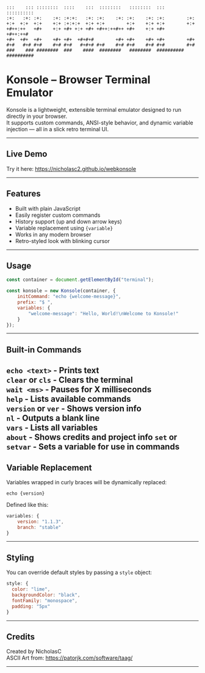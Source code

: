 ```
:::    ::: ::::::::  ::::    :::  ::::::::   ::::::::  :::        :::::::::: 
:+:   :+: :+:    :+: :+:+:   :+: :+:    :+: :+:    :+: :+:        :+:        
+:+  +:+  +:+    +:+ :+:+:+  +:+ +:+        +:+    +:+ +:+        +:+        
+#++:++   +#+    +:+ +#+ +:+ +#+ +#++:++#++ +#+    +:+ +#+        +#++:++#   
+#+  +#+  +#+    +#+ +#+  +#+#+#        +#+ +#+    +#+ +#+        +#+        
#+#   #+# #+#    #+# #+#   #+#+# #+#    #+# #+#    #+# #+#        #+#        
###    ### ########  ###    ####  ########   ########  ########## ##########
```

# Konsole – Browser Terminal Emulator

Konsole is a lightweight, extensible terminal emulator designed to run directly in your browser.  
It supports custom commands, ANSI-style behavior, and dynamic variable injection — all in a slick retro terminal UI.

---

## Live Demo

Try it here: https://nicholasc2.github.io/webkonsole

---

## Features

- Built with plain JavaScript
- Easily register custom commands
- History support (up and down arrow keys)
- Variable replacement using `{variable}`
- Works in any modern browser
- Retro-styled look with blinking cursor

---

## Usage

```js
const container = document.getElementById("terminal");

const konsole = new Konsole(container, {
    initCommand: "echo {welcome-message}",
    prefix: "$ ",
    variables: {
        "welcome-message": "Hello, World!\nWelcome to Konsole!"
    }
});
```

---

## Built-in Commands

`echo <text>`      - Prints text  
`clear` or `cls`      - Clears the terminal  
`wait <ms>`        - Pauses for X milliseconds  
`help`             - Lists available commands  
`version` or `ver`    - Shows version info  
`nl`               - Outputs a blank line  
`vars`             - Lists all variables  
`about`            - Shows credits and project info
`set` or `setvar`    - Sets a variable for use in commands
---

## Variable Replacement

Variables wrapped in curly braces will be dynamically replaced:

`echo {version}`

Defined like this:

```js
variables: {
    version: "1.1.3",
    branch: "stable"
}
```

---

## Styling

You can override default styles by passing a `style` object:

```js
style: {
  color: "lime",
  backgroundColor: "black",
  fontFamily: "monospace",
  padding: "5px"
}
```

---

## Credits

Created by NicholasC  
ASCII Art from: https://patorjk.com/software/taag/

---
